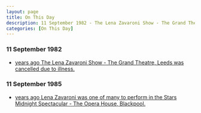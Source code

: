 ```yaml
---
layout: page
title: On This Day
description: 11 September 1982 - The Lena Zavaroni Show - The Grand Theatre, Leeds was cancelled due to illness. 11 September 1985 - Lena Zavaroni was one of many to perform in the Stars Midnight Spectacular - The Opera House, Blackpool.
categories: [On This Day]
---
```


### 11 September 1982
* [<span id="age1"></span> years ago The Lena Zavaroni Show - The Grand Theatre, Leeds was cancelled due to illness.](/theatre/the%20lena%20zavaroni%20show/1982/09/11/the-lena-zavaroni-show.html)

### 11 September 1985
* [<span id="age2"></span> years ago Lena Zavaroni was one of many to perform in the Stars Midnight Spectacular - The Opera House, Blackpool.](/theatre/1985/09/11/stars-midnight-spectacular.html)

<!-- Script for calculating number of years ago -->
<script>
var dob = '19820911';
var year = Number(dob.substr(0, 4));
var month = Number(dob.substr(4, 2)) - 1;
var day = Number(dob.substr(6, 2));
var today = new Date();
var age1 = today.getFullYear() - year;
if (today.getMonth() < month || (today.getMonth() == month && today.getDate() < day)) {
age1--;
}
document.getElementById("age1").innerHTML=age1;

var dob = '19850911';
var year = Number(dob.substr(0, 4));
var month = Number(dob.substr(4, 2)) - 1;
var day = Number(dob.substr(6, 2));
var today = new Date();
var age2 = today.getFullYear() - year;
if (today.getMonth() < month || (today.getMonth() == month && today.getDate() < day)) {
age2--;
}
document.getElementById("age2").innerHTML=age2;
</script>

